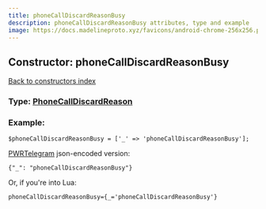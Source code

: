 ```yaml
---
title: phoneCallDiscardReasonBusy
description: phoneCallDiscardReasonBusy attributes, type and example
image: https://docs.madelineproto.xyz/favicons/android-chrome-256x256.png
---
```

## Constructor: phoneCallDiscardReasonBusy  
[Back to constructors index](index.md)






### Type: [PhoneCallDiscardReason](../types/PhoneCallDiscardReason.md)


### Example:

```
$phoneCallDiscardReasonBusy = ['_' => 'phoneCallDiscardReasonBusy'];
```  

[PWRTelegram](https://pwrtelegram.xyz) json-encoded version:

```
{"_": "phoneCallDiscardReasonBusy"}
```


Or, if you're into Lua:  


```
phoneCallDiscardReasonBusy={_='phoneCallDiscardReasonBusy'}

```


